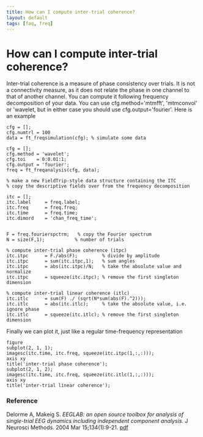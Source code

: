 ```yaml
---
title: How can I compute inter-trial coherence?
layout: default
tags: [faq, freq]
---
```


# How can I compute inter-trial coherence?

Inter-trial coherence is a measure of phase consistency over trials. It is not a connectivity measure, as it does not relate the phase in one channel to that of another channel. You can compute it following frequency decomposition of your data. You can use cfg.method='mtmfft', 'mtmconvol' or 'wavelet, but in either case you should use cfg.output='fourier'. Here is an example

    cfg = [];
    cfg.numtrl = 100
    data = ft_freqsimulation(cfg); % simulate some data
    
    cfg = [];
    cfg.method = 'wavelet';
    cfg.toi    = 0:0.01:1;
    cfg.output = 'fourier';
    freq = ft_freqanalysis(cfg, data);
    
    % make a new FieldTrip-style data structure containing the ITC
    % copy the descriptive fields over from the frequency decomposition
    
    itc = [];
    itc.label     = freq.label;
    itc.freq      = freq.freq;
    itc.time      = freq.time;
    itc.dimord    = 'chan_freq_time';
    

    F = freq.fourierspctrm;   % copy the Fourier spectrum
    N = size(F,1);           % number of trials

    % compute inter-trial phase coherence (itpc) 
    itc.itpc      = F./abs(F);         % divide by amplitude  
    itc.itpc      = sum(itc.itpc,1);   % sum angles
    itc.itpc      = abs(itc.itpc)/N;   % take the absolute value and normalize
    itc.itpc      = squeeze(itc.itpc); % remove the first singleton dimension

    % compute inter-trial linear coherence (itlc)
    itc.itlc      = sum(F) ./ (sqrt(N*sum(abs(F).^2)));
    itc.itlc      = abs(itc.itlc);     % take the absolute value, i.e. ignore phase
    itc.itlc      = squeeze(itc.itlc); % remove the first singleton dimension
    
Finally we can plot it, just like a regular time-frequency representation

    figure
    subplot(2, 1, 1);
    imagesc(itc.time, itc.freq, squeeze(itc.itpc(1,:,:))); 
    axis xy
    title('inter-trial phase coherence');
    subplot(2, 1, 2);
    imagesc(itc.time, itc.freq, squeeze(itc.itlc(1,:,:))); 
    axis xy
    title('inter-trial linear coherence');

### Reference

Delorme A, Makeig S. *EEGLAB: an open source toolbox for analysis of single-trial EEG dynamics including independent component analysis.* J Neurosci Methods. 2004 Mar 15;134(1):9-21. [pdf](http://sccn.ucsd.edu/~scott/pdf/EEGLAB04.pdf)
